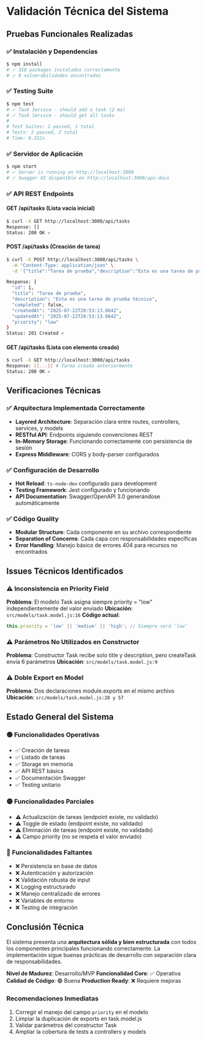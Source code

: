 # Validación Técnica del Sistema

## Pruebas Funcionales Realizadas

### ✅ Instalación y Dependencias
```bash
$ npm install
# ✓ 318 packages instalados correctamente
# ✓ 0 vulnerabilidades encontradas
```

### ✅ Testing Suite
```bash
$ npm test
# ✓ Task Service - should add a task (2 ms)
# ✓ Task Service - should get all tasks
# 
# Test Suites: 1 passed, 1 total
# Tests: 2 passed, 2 total
# Time: 0.322s
```

### ✅ Servidor de Aplicación
```bash
$ npm start
# ✓ Server is running on http://localhost:3000
# ✓ Swagger UI disponible en http://localhost:3000/api-docs
```

### ✅ API REST Endpoints

#### GET /api/tasks (Lista vacía inicial)
```bash
$ curl -X GET http://localhost:3000/api/tasks
Response: []
Status: 200 OK ✓
```

#### POST /api/tasks (Creación de tarea)
```bash
$ curl -X POST http://localhost:3000/api/tasks \
  -H "Content-Type: application/json" \
  -d '{"title":"Tarea de prueba","description":"Esta es una tarea de prueba técnico","priority":"high"}'

Response: {
  "id": 1,
  "title": "Tarea de prueba", 
  "description": "Esta es una tarea de prueba técnico",
  "completed": false,
  "createdAt": "2025-07-22T20:53:13.864Z",
  "updatedAt": "2025-07-22T20:53:13.864Z",
  "priority": "low"
}
Status: 201 Created ✓
```

#### GET /api/tasks (Lista con elemento creado)
```bash
$ curl -X GET http://localhost:3000/api/tasks
Response: [{...}] # Tarea creada anteriormente
Status: 200 OK ✓
```

## Verificaciones Técnicas

### ✅ Arquitectura Implementada Correctamente
- **Layered Architecture**: Separación clara entre routes, controllers, services, y models
- **RESTful API**: Endpoints siguiendo convenciones REST
- **In-Memory Storage**: Funcionando correctamente con persistencia de sesión
- **Express Middleware**: CORS y body-parser configurados

### ✅ Configuración de Desarrollo
- **Hot Reload**: `ts-node-dev` configurado para development
- **Testing Framework**: Jest configurado y funcionando
- **API Documentation**: Swagger/OpenAPI 3.0 generándose automáticamente

### ✅ Código Quality
- **Modular Structure**: Cada componente en su archivo correspondiente
- **Separation of Concerns**: Cada capa con responsabilidades específicas
- **Error Handling**: Manejo básico de errores 404 para recursos no encontrados

## Issues Técnicos Identificados

### ⚠️ Inconsistencia en Priority Field
**Problema**: El modelo Task asigna siempre priority = "low" independientemente del valor enviado
**Ubicación**: `src/models/task.model.js:16`
**Código actual**:
```javascript
this.priority = 'low' || 'medium' || 'high'; // Siempre será 'low'
```

### ⚠️ Parámetros No Utilizados en Constructor
**Problema**: Constructor Task recibe solo title y description, pero createTask envía 6 parámetros
**Ubicación**: `src/models/task.model.js:9`

### ⚠️ Doble Export en Model
**Problema**: Dos declaraciones module.exports en el mismo archivo
**Ubicación**: `src/models/task.model.js:28 y 57`

## Estado General del Sistema

### 🟢 Funcionalidades Operativas
- ✅ Creación de tareas
- ✅ Listado de tareas  
- ✅ Storage en memoria
- ✅ API REST básica
- ✅ Documentación Swagger
- ✅ Testing unitario

### 🟡 Funcionalidades Parciales
- ⚠️ Actualización de tareas (endpoint existe, no validado)
- ⚠️ Toggle de estado (endpoint existe, no validado)
- ⚠️ Eliminación de tareas (endpoint existe, no validado)
- ⚠️ Campo priority (no se respeta el valor enviado)

### 🔴 Funcionalidades Faltantes
- ❌ Persistencia en base de datos
- ❌ Autenticación y autorización
- ❌ Validación robusta de input
- ❌ Logging estructurado
- ❌ Manejo centralizado de errores
- ❌ Variables de entorno
- ❌ Testing de integración

## Conclusión Técnica

El sistema presenta una **arquitectura sólida y bien estructurada** con todos los componentes principales funcionando correctamente. La implementación sigue buenas prácticas de desarrollo con separación clara de responsabilidades.

**Nivel de Madurez**: Desarrollo/MVP
**Funcionalidad Core**: ✅ Operativa  
**Calidad de Código**: 🟢 Buena
**Production Ready**: ❌ Requiere mejoras

### Recomendaciones Inmediatas
1. Corregir el manejo del campo `priority` en el modelo
2. Limpiar la duplicación de exports en task.model.js
3. Validar parámetros del constructor Task
4. Ampliar la cobertura de tests a controllers y models